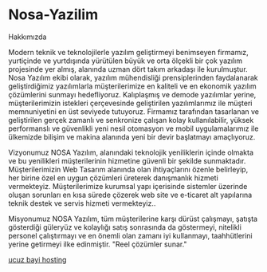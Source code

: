 # Nosa-Yazilim

Hakkımızda

Modern teknik ve teknolojilerle yazılım geliştirmeyi benimseyen firmamız, yurtiçinde ve yurtdışında yürütülen büyük ve orta ölçekli bir çok yazılım projesinde yer almış, alanında uzman dört takım arkadaşı ile kurulmuştur. Nosa Yazılım ekibi olarak, yazılım mühendisliği prensiplerinden faydalanarak geliştirdiğimiz yazılımlarla müşterilerimize en kaliteli ve en ekonomik yazılım çözümlerini sunmayı hedefliyoruz. Kalıplaşmış ve demode yazılımlar yerine, müşterilerimizin istekleri çerçevesinde geliştirilen yazılımlarımız ile müşteri memnuniyetini en üst seviyede tutuyoruz. Firmamız tarafından tasarlanan ve geliştirilen gerçek zamanlı ve senkronize çalışan kolay kullanılabilir, yüksek performanslı ve güvenlikli yeni nesil otomasyon ve mobil uygulamalarımız ile ülkemizde bilişim ve makina alanında yeni bir devir başlatmayı amaçlıyoruz.

Vizyonumuz
NOSA Yazılım, alanındaki teknolojik yeniliklerin içinde olmakta ve bu yenilikleri müşterilerinin hizmetine güvenli bir şekilde sunmaktadır. Müşterilerimizin Web Tasarım alanında olan ihtiyaçlarını özenle belirleyip, her birine özel en uygun çözümleri üreterek danışmanlık hizmeti vermekteyiz. Müşterilerimize kurumsal yapı içerisinde sistemler üzerinde oluşan sorunları en kısa sürede çözerek web site ve e-ticaret alt yapılarına teknik destek ve servis hizmeti vermekteyiz..

Misyonumuz
NOSA Yazılım, tüm müşterilerine karşı dürüst çalışmayı, şatışta gösterdiği güleryüz ve kolaylığı satış sonrasında da göstermeyi, nitelikli personel çalıştırmayı ve en önemli olan zamanı iyi kullanmayı, taahhütlerini yerine getirmeyi ilke edinmiştir. "Reel çözümler sunar."



<a href="https://nosayazilim.com/bayi-hosting" title="ucuz bayi hosting">ucuz bayi hosting</a>

